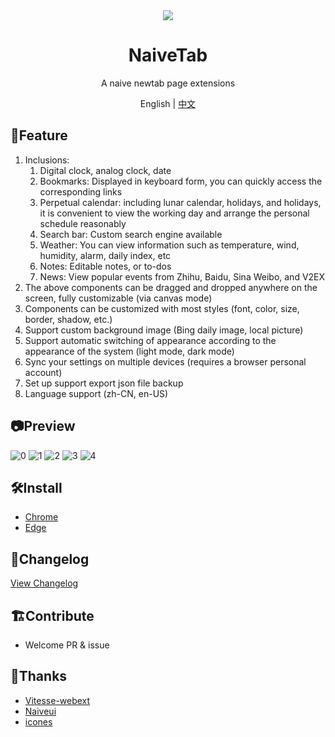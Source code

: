 <div align="center">
  <img src="https://user-images.githubusercontent.com/20944987/147905855-2a1eaebf-d7af-45d1-9aa2-2f96806d79c9.png" />
  <h1 align="center">NaiveTab</h1>
  <p align="center">A naive newtab page extensions</p>
  <p align="center">English | <a href="https://github.com/GXFG/newtab-naivetab/blob/main/README.md">中文</a></p>
</div>

## 🌟Feature

1. Inclusions:
   1. Digital clock, analog clock, date
   2. Bookmarks: Displayed in keyboard form, you can quickly access the corresponding links
   3. Perpetual calendar: including lunar calendar, holidays, and holidays, it is convenient to view the working day and arrange the personal schedule reasonably
   4. Search bar: Custom search engine available
   5. Weather: You can view information such as temperature, wind, humidity, alarm, daily index, etc
   6. Notes: Editable notes, or to-dos
   7. News: View popular events from Zhihu, Baidu, Sina Weibo, and V2EX
2. The above components can be dragged and dropped anywhere on the screen, fully customizable (via canvas mode)
3. Components can be customized with most styles (font, color, size, border, shadow, etc.)
4. Support custom background image (Bing daily image, local picture)
5. Support automatic switching of appearance according to the appearance of the system (light mode, dark mode)
6. Sync your settings on multiple devices (requires a browser personal account)
7. Set up support export json file backup
8. Language support (zh-CN, en-US)

## 📷Preview

![0](https://user-images.githubusercontent.com/20944987/182008382-52846401-b323-481f-bc03-f9851b7042ac.png)
![1](https://user-images.githubusercontent.com/20944987/182008384-a6ca2503-8c83-4fe9-a580-ac6b2f686bc8.png)
![2](https://user-images.githubusercontent.com/20944987/182008410-863cf051-b9c8-42f9-8632-2a551b0d8cf4.png)
![3](https://user-images.githubusercontent.com/20944987/182008413-0a31337b-9f67-49f9-b6e2-1ff53e011734.png)
![4](https://user-images.githubusercontent.com/20944987/182008416-8cf78850-bee3-4cd1-97f7-53418b87df1f.png)

## 🛠️Install

- [Chrome](https://chrome.google.com/webstore/detail/naivetab-%E6%96%B0%E6%A0%87%E7%AD%BE%E9%A1%B5/hhfebdcoeoddbdhgcgflblcjcgogijem)
- [Edge](https://microsoftedge.microsoft.com/addons/detail/naivetab-%E6%96%B0%E6%A0%87%E7%AD%BE%E9%A1%B5/kejadmppkffccjopodhekdnmkofidmjl)

## 📜Changelog

[View Changelog](https://github.com/GXFG/newtab-naivetab/blob/main/CHANGELOG.md)

## 🏗Contribute

- Welcome PR & issue

## 🌼Thanks

- [Vitesse-webext](https://github.com/antfu/vitesse-webext)
- [Naiveui](https://www.naiveui.com/zh-CN/os-theme)
- [icones](https://icones.js.org)
